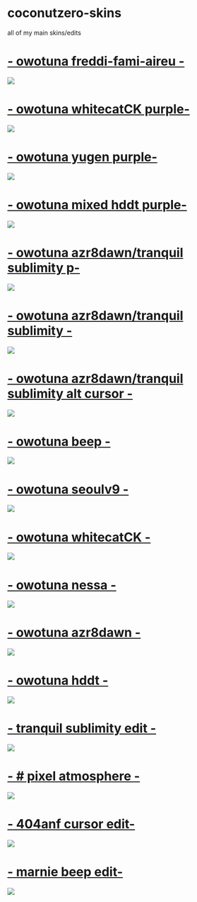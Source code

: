 # coconutzero-skins

all of my main skins/edits 

# [- owotuna freddi-fami-aireu -](https://drive.google.com/file/d/1EdzcIUy_PQD1WQn9haaL6NOTowmnLAtj/view?usp=sharing)
![](https://imgur.com/ZzqbXT2.jpg)

# [- owotuna whitecatCK purple-](https://drive.google.com/file/d/1Z5H23pfeBQPlzMNnr-l7KmYE4karIQpI/view?usp=sharing)
![](https://imgur.com/oHxqzZS.jpg)

# [- owotuna yugen purple-](https://drive.google.com/file/d/1STghdCG-mezr75Bn7S9FU37_kWXw4OSX/view?usp=sharing)
![](https://imgur.com/asmF4QF.jpg)

# [- owotuna mixed hddt purple-](https://drive.google.com/file/d/1sJb3OLjsWGsm0ao4_FdV7jumyPzSAVrF/view?usp=sharing)
![](https://imgur.com/3dpV6v6.jpg)

# [- owotuna azr8dawn/tranquil sublimity p-](https://drive.google.com/file/d/1u4_vtGw6lm2ZMf0bjPxoPIBq4yZsoeed/view?usp=sharing)
![](https://imgur.com/0ZPzU9j.jpg)

# [- owotuna azr8dawn/tranquil sublimity -](https://drive.google.com/open?id=1fjnH2hA6GUGCm-W8CNT8m8ZmdIGRdWqj)
![](https://imgur.com/OPdhegI.jpg)

# [- owotuna azr8dawn/tranquil sublimity alt cursor -](https://drive.google.com/open?id=1QFRBZdxq0ji5ZwqC3ARdyBpQqFxOistc)
![](https://imgur.com/yWBG2hv.jpg)

# [- owotuna beep -](https://drive.google.com/open?id=1A8PMX58gVdqgn5-uOUqhFfyQHg6s_3W9)
![](https://imgur.com/StjTqL7.jpg)

# [- owotuna seoulv9 -](https://drive.google.com/open?id=1b6lHzr2cQqlxMRZC022fhLevQoJSnMae)
![](https://imgur.com/ZgzcLfd.jpg)

# [- owotuna whitecatCK -](https://drive.google.com/open?id=1CLHSHwwO1n_7rqS3J1EQW8ZI8oGMf2ew)
![](https://imgur.com/G9FestQ.jpg)

# [- owotuna nessa -](https://drive.google.com/open?id=1sN5y-wvlKG1GHFTjUDC05Epde3OPNl80)
![](https://imgur.com/wwvItxv.jpg)

# [- owotuna azr8dawn -](https://drive.google.com/open?id=1iBED6G-wMRdEO7J8V00NwBmOo4mOXqy0)
![](https://imgur.com/Q9AuPAv.jpg)

# [- owotuna hddt -](https://drive.google.com/open?id=1St7qriJOHeHe7fBc5ucJFbZtPP1glq85)
![](https://imgur.com/yAWyRJk.jpg)

# [- tranquil sublimity edit -](https://drive.google.com/open?id=1pfQSGp_Ax0-rAO1Xp7E_gWSlxNrykB4p)
![](https://imgur.com/AE9nsBt.jpg)

# [- # pixel atmosphere -](https://drive.google.com/open?id=1AaWtMmhu-XUwH6u7a3q0JoY8lLWS_Czi)
![](https://imgur.com/s52dRVb.jpg)

# [- 404anf cursor edit-](https://drive.google.com/open?id=1OkBFsXlkBdmP2Y6ZJlyfdJEdOsOSRQH9)
![](https://imgur.com/q0aQ5pN.jpg)

# [- marnie beep edit-](https://drive.google.com/open?id=17vhz01QMfhTtEGguM9Fjj8sL1iQ92mLv)
![](https://imgur.com/8VtuFPL.jpg)

















